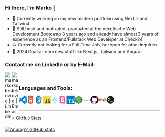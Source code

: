 ### Hi there, I'm Marko 👋

- 🚧 Currently working on my new modern portfolio using Next.js and Tailwind
- 🌱 Still fresh and motivated, graduated at the neuefische Web Development Bootcamp 3 years ago and already have almost 3 years of experience as an Frontend/Fullstack Web Developer at Check24
- 🔍 Currently not looking for a Full-Time Job, but open for other inquiries
- 🥅 2024 Goals: Learn new stuff like Next.js, Tailwind and Angular

### Contact me on LinkedIn or by E-Mail:

[<img align="left" alt="markobrkovic | LinkedIn" width="22px" src="https://cdn.jsdelivr.net/npm/simple-icons@v3/icons/linkedin.svg" />][linkedin]
[<img align="left" alt="markobrkovic | Email" width="22px" src="https://cdn.jsdelivr.net/npm/simple-icons@3.13.0/icons/gmail.svg" />](mailto:markobrkovic@outlook.de)

<br />

### Languages and Tools:

<img align="left" alt="Visual Studio Code" width="26px" src="https://raw.githubusercontent.com/github/explore/80688e429a7d4ef2fca1e82350fe8e3517d3494d/topics/visual-studio-code/visual-studio-code.png" />
<img align="left" alt="HTML5" width="26px" src="https://raw.githubusercontent.com/github/explore/80688e429a7d4ef2fca1e82350fe8e3517d3494d/topics/html/html.png" />
<img align="left" alt="CSS3" width="26px" src="https://raw.githubusercontent.com/github/explore/80688e429a7d4ef2fca1e82350fe8e3517d3494d/topics/css/css.png" />
<img align="left" alt="JavaScript" width="26px" src="https://raw.githubusercontent.com/github/explore/80688e429a7d4ef2fca1e82350fe8e3517d3494d/topics/javascript/javascript.png" />
<img align="left" alt="React" width="26px" src="https://raw.githubusercontent.com/github/explore/80688e429a7d4ef2fca1e82350fe8e3517d3494d/topics/react/react.png" />
<img align="left" alt="Storybook" width="26px" src="https://raw.githubusercontent.com/github/explore/80688e429a7d4ef2fca1e82350fe8e3517d3494d/topics/storybook/storybook.png" />
<img align="left" alt="TypeScript" width="26px" src="https://raw.githubusercontent.com/github/explore/80688e429a7d4ef2fca1e82350fe8e3517d3494d/topics/typescript/typescript.png" /><img align="left" alt="Node.js" width="26px" src="https://raw.githubusercontent.com/github/explore/80688e429a7d4ef2fca1e82350fe8e3517d3494d/topics/nodejs/nodejs.png" />
<img align="left" alt="MongoDB" width="26px" src="https://raw.githubusercontent.com/github/explore/80688e429a7d4ef2fca1e82350fe8e3517d3494d/topics/mongodb/mongodb.png" />
<img align="left" alt="GitHub" width="26px" src="https://raw.githubusercontent.com/github/explore/78df643247d429f6cc873026c0622819ad797942/topics/github/github.png" />
<img align="left" alt="Git" width="26px" src="https://raw.githubusercontent.com/github/explore/80688e429a7d4ef2fca1e82350fe8e3517d3494d/topics/git/git.png" />
<img align="left" alt="Terminal" width="26px" src="https://raw.githubusercontent.com/github/explore/80688e429a7d4ef2fca1e82350fe8e3517d3494d/topics/terminal/terminal.png" />
<br />
<br />

---

:zap: GitHub Stats

[![Anurag's GitHub stats](https://github-readme-stats.vercel.app/api?username=markobrkovic&show_icons=true&theme=radical)
](https://github.com/markobrkovic/github-readme-stats)

[linkedin]: https://www.linkedin.com/in/marko-brkovic-7a8b781b8/
